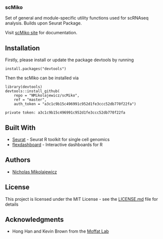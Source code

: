 ### scMiko

Set of general and module-specific utility functions used for scRNAseq analysis. Builds upon Seurat Package. 

Visit [scMiko site](https://nmikolajewicz.github.io/scMiko/) for documentation. 


## Installation

Firstly, please install or update the package devtools by running

```
install.packages("devtools")
```

Then the scMiko can be installed via

```
library(devtools)
devtools::install_github(
    repo = "NMikolajewicz/scMiko",
    ref = "master",
    auth_token = "a3c1c9b15c496991c952d1fe3ccc52db770f22fa")

private token: a3c1c9b15c496991c952d1fe3ccc52db770f22fa
```
## Built With

* [Seurat](https://satijalab.org/seurat/) - Seurat R toolkit for single cell genomics
* [flexdashboard](https://rmarkdown.rstudio.com/flexdashboard/) - Interactive dashboards for R

## Authors

* [Nicholas Mikolajewicz](https://scholar.google.ca/citations?user=LBWQMXsAAAAJ&hl=en&oi=ao)

## License

This project is licensed under the MIT License - see the [LICENSE.md](LICENSE.md) file for details

## Acknowledgments

* Hong Han and Kevin Brown from the [Moffat Lab](http://moffatlab.ccbr.utoronto.ca/)
